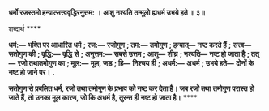 **धर्मो रजस्तमो हन्यात्सत्त्ववृद्धिरनुत्तम: ।** **आशु नश्यति तन्मूलो ह्यधर्म उभये हते ॥ ३॥** 

शब्दार्थ **** 

**धर्म:—** **भक्ति पर आधारित धर्म** **; रज:—** **रजोगुण** **; तम:—** **तमोगुण** **; हन्यात्—** **नष्ट करते हैं** **; सत्त्व—** **सतोगुण की** **; वृद्धि:—** **वृद्धि** **से** **; अनुत्तम:—** **सबसे उत्तम** **; आशु—** **शीघ्र** **; नश्यति—** **नष्ट हो जाता है** **; तत्—** **रजो तथातमोगुण का** **; मूल:—** **मूल, जड़** **; हि—** **निश्चय ही** **; अधर्म:—** **अधर्म** **; उभये हते—** **दोनों के नष्ट हो जाने पर।** **.** 

**सतोगुण से प्रबलित धर्म, रजो तथा तमोगुण के प्रभाव को नष्ट कर देता है। जब रजो तथा** **तमोगुण परास्त हो जाते हैं, तो उनका मूल कारण, जो कि अधर्म है, तुरन्त ही नष्ट हो जाता है।** **** 